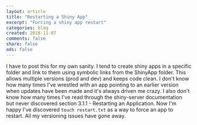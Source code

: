 ```yaml
---
layout: article
title: "Restarting a Shiny App"
excerpt: "Forcing a shiny app restart"
categories: blog
created: 2018-11-07
comments: false
share: false
ads: false
---
```


I have to post this for my own sanity.  I tend to create shiny apps in a specific folder and link to them using symbolic links from the ShinyApp folder.  This allows multiple versions (prod and dev) and keeps code clean.  I don't know how many times I've wrestled with an app pointing to an earlier version when updates have been made and it's always driven me crazy.  I also don't know how many times I've read through the shiny-server documentation but never discovered section 3.1.1 - Restarting an Application.  Now I'm happy I've discovered `touch restart.txt` as a way to force an app to restart.  All my versioning issues have gone away.